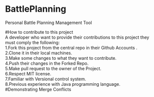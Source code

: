 # BattlePlanning
Personal Battle Planning Management Tool<br>

#How to contribute to this project<br>
A developer who want to provide their contributions to this project they must comply the following:<br>
1.Fork this project from the central repo in their Github Accounts .<br>
2.Clone it in their local machines.<br>
3.Make some changes to what they want to contribute.<br>
4.Push their changes in the Forked Repo.<br>
5.Make pull request to the owner of the Project.<br>
6.Respect MIT license.<br>
7.Familiar with Versional control system.<br>
8.Previous experience with Java programming language.<br>
#Demonstrating Merge Conflicts<br>

